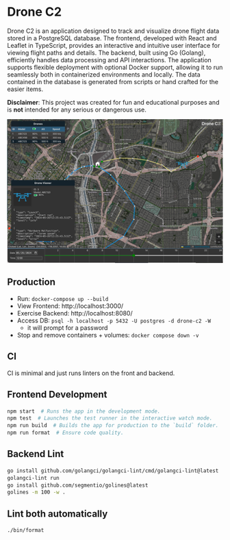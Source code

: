 # Drone C2

Drone C2 is an application designed to track and visualize drone flight
data stored in a PostgreSQL database. The frontend, developed with React and Leaflet
in TypeScript, provides an interactive and intuitive user interface for viewing flight
paths and details. The backend, built using Go (Golang), efficiently handles data
processing and API interactions. The application supports flexible deployment with
optional Docker support, allowing it to run seamlessly both in containerized
environments and locally. The data contained in the database is generated from
scripts or hand crafted for the easier items.

**Disclaimer**: This project was created for fun and educational purposes and
is **not** intended for any serious or dangerous use.

![Example pic](./example_pic.jpg)

## Production

- Run: `docker-compose up --build`
- View Frontend: http://localhost:3000/
- Exercise Backend: http://localhost:8080/
- Access DB: `psql -h localhost -p 5432 -U postgres -d drone-c2 -W`
  - it will prompt for a password
- Stop and remove containers + volumes: `docker compose down -v`

## CI

CI is minimal and just runs linters on the front and backend.

## Frontend Development

```sh
npm start  # Runs the app in the development mode.
npm test  # Launches the test runner in the interactive watch mode.
npm run build  # Builds the app for production to the `build` folder.
npm run format  # Ensure code quality.
```

## Backend Lint

```sh
go install github.com/golangci/golangci-lint/cmd/golangci-lint@latest
golangci-lint run
go install github.com/segmentio/golines@latest
golines -m 100 -w .
```

## Lint both automatically

```sh
./bin/format
```
